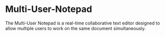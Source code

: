 # Multi-User-Notepad
The Multi-User Notepad is a real-time collaborative text editor designed to allow multiple users to work on the same document simultaneously.
